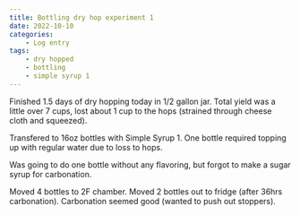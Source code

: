 ```yaml
---
title: Bottling dry hop experiment 1
date: 2022-10-10
categories:
    - Log entry
tags:
    - dry hopped
    - bottling
    - simple syrup 1
---
```


Finished 1.5 days of dry hopping today in 1/2 gallon jar. Total yield was a little over 7 cups, lost about 1 cup to the hops (strained through cheese cloth and squeezed).

Transfered to 16oz bottles with Simple Syrup 1. One bottle required topping up with regular water due to loss to hops.

Was going to do one bottle without any flavoring, but forgot to make a sugar syrup for carbonation.

Moved 4 bottles to 2F chamber. Moved 2 bottles out to fridge (after 36hrs carbonation). Carbonation seemed good (wanted to push out stoppers).